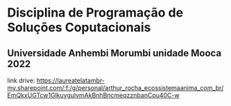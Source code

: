 # Disciplina de Programação de Soluções Coputacionais
## Universidade Anhembi Morumbi unidade Mooca 2022

link drive: https://laureatelatambr-my.sharepoint.com/:f:/g/personal/arthur_rocha_ecossistemaanima_com_br/EmQkxUGTcw1GlkuygulvmAkBnhBncmeqzznbanCpu40C-w
